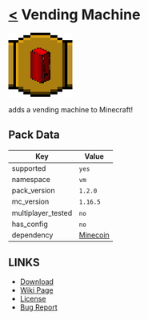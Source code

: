 # [<](../README.md) Vending Machine

![alt](pack.png)

adds a vending machine to Minecraft!

## Pack Data

| Key                | Value                                                                            |
| ------------------ | -------------------------------------------------------------------------------- |
| supported          | `yes`                                                                            |
| namespace          | `vm`                                                                             |
| pack_version       | `1.2.0`                                                                          |
| mc_version         | `1.16.5`                                                                         |
| multiplayer_tested | `no`                                                                             |
| has_config         | `no`                                                                             |
| dependency         | [Minecoin](https://www.curseforge.com/minecraft/customization/minecoin-datapack) |

## LINKS

- [Download](https://www.curseforge.com/minecraft/customization/vending-machine-datapack)
- [Wiki Page](https://github.com/legopitstop/Datapacks/wiki)
- [License](https://legopitstop.weebly.com/legopitstops-common-license-v2.html)
- [Bug Report](https://github.com/legopitstop/Datapacks/issues)
